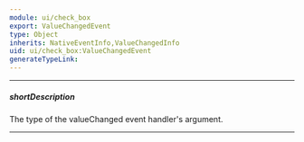 ```yaml
---
module: ui/check_box
export: ValueChangedEvent
type: Object
inherits: NativeEventInfo,ValueChangedInfo
uid: ui/check_box:ValueChangedEvent
generateTypeLink: 
---
```

---
##### shortDescription
The type of the valueChanged event handler's argument.

---
<!-- Description goes here -->